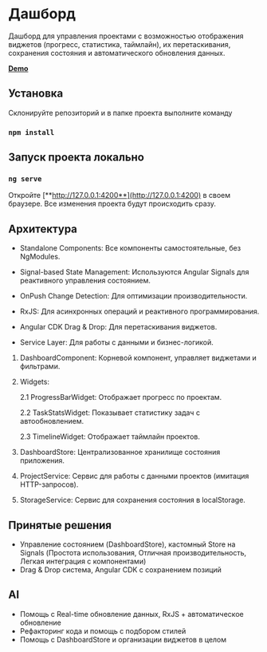 # Дашборд

Дашборд для управления проектами с возможностью отображения виджетов (прогресс, статистика, таймлайн), их перетаскивания, сохранения состояния и автоматического обновления данных.

[**Demo**](https://project-dashboard-murex.vercel.app/)

## Установка

Склонируйте репозиторий и в папке проекта выполните команду

### `npm install`

## Запуск проекта локально

### `ng serve`

Откройте [**http://127.0.0.1:4200**](http://127.0.0.1:4200) в своем браузере.
Все изменения проекта будут происходить сразу.

## Архитектура
- Standalone Components: Все компоненты самостоятельные, без NgModules.

- Signal-based State Management: Используются Angular Signals для реактивного управления состоянием.

- OnPush Change Detection: Для оптимизации производительности.

- RxJS: Для асинхронных операций и реактивного программирования.

- Angular CDK Drag & Drop: Для перетаскивания виджетов.

- Service Layer: Для работы с данными и бизнес-логикой.

1. DashboardComponent: Корневой компонент, управляет виджетами и фильтрами.

2. Widgets:

    2.1 ProgressBarWidget: Отображает прогресс по проектам.

    2.2 TaskStatsWidget: Показывает статистику задач с автообновлением.

    2.3 TimelineWidget: Отображает таймлайн проектов.

3. DashboardStore: Централизованное хранилище состояния приложения.

4. ProjectService: Сервис для работы с данными проектов (имитация HTTP-запросов).

5. StorageService: Сервис для сохранения состояния в localStorage.

## Принятые решения
- Управление состоянием (DashboardStore), кастомный Store на Signals
(Простота использования, Отличная производительность, Легкая интеграция с компонентами)
- Drag & Drop система, Angular CDK с сохранением позиций

## AI
- Помощь с Real-time обновление данных, RxJS + автоматическое обновление
- Рефакторинг кода и помощь с подбором стилей
- Помощь с DashboardStore и организации виджетов в целом
